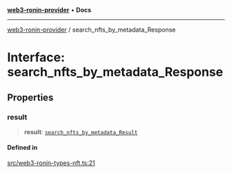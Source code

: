 [**web3-ronin-provider**](../README.md) • **Docs**

***

[web3-ronin-provider](../globals.md) / search\_nfts\_by\_metadata\_Response

# Interface: search\_nfts\_by\_metadata\_Response

## Properties

### result

> **result**: [`search_nfts_by_metadata_Result`](search_nfts_by_metadata_Result.md)

#### Defined in

[src/web3-ronin-types-nft.ts:21](https://github.com/chuacw/web3-ronin-provider/blob/e9318161fb5ce839bfa5a7cd824e9be03b129c7e/src/web3-ronin-types-nft.ts#L21)
